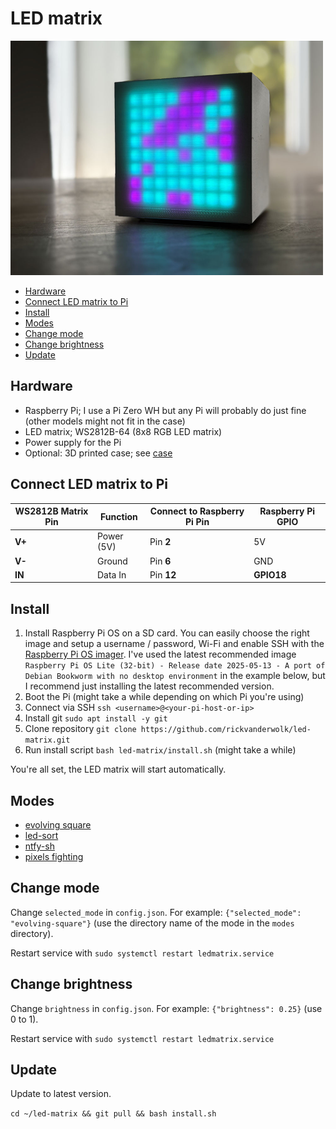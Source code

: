 # LED matrix

<img src="assets/preview.jpg" alt="preview" width="500">

- [Hardware](#hardware)
- [Connect LED matrix to Pi](#connect-led-matrix-to-pi)
- [Install](#install)
- [Modes](#modes)
- [Change mode](#change-mode)
- [Change brightness](#change-brightness)
- [Update](#update)

<a id="hardware"></a>
## Hardware

- Raspberry Pi; I use a Pi Zero WH but any Pi will probably do just fine (other models might not fit in the case)
- LED matrix; WS2812B-64 (8x8 RGB LED matrix)
- Power supply for the Pi
- Optional: 3D printed case; see [case](https://github.com/rickvanderwolk/led-matrix/tree/main/case)

<a id="#connect-led-matrix-to-pi"></a>
## Connect LED matrix to Pi

| WS2812B Matrix Pin | Function   | Connect to Raspberry Pi Pin | Raspberry Pi GPIO |
| ------------------ | ---------- | --------------------------- | ----------------- |
| **V+**             | Power (5V) | Pin **2**                   | 5V                |
| **V-**             | Ground     | Pin **6**                   | GND               |
| **IN**             | Data In    | Pin **12**                  | **GPIO18**        |

<a id="#install"></a>
## Install

1. Install Raspberry Pi OS on a SD card. You can easily choose the right image and setup a username / password, Wi-Fi and enable SSH with the [Raspberry Pi OS imager](https://www.raspberrypi.com/software/). I've used the latest recommended image `Raspberry Pi OS Lite (32-bit) - Release date 2025-05-13 - A port of Debian Bookworm with no desktop environment` in the example below, but I recommend just installing the latest recommended version.
2. Boot the Pi (might take a while depending on which Pi you're using)
3. Connect via SSH `ssh <username>@<your-pi-host-or-ip>`
4. Install git `sudo apt install -y git`
4. Clone repository `git clone https://github.com/rickvanderwolk/led-matrix.git`
5. Run install script `bash led-matrix/install.sh` (might take a while)

You're all set, the LED matrix will start automatically.

<a id="#modes"></a>
## Modes

- [evolving square](https://github.com/rickvanderwolk/led-matrix/tree/main/modes/evolving-square)
- [led-sort](https://github.com/rickvanderwolk/led-matrix/tree/main/modes/led-sort)
- [ntfy-sh](https://github.com/rickvanderwolk/led-matrix/tree/main/modes/ntfy-sh)
- [pixels fighting](https://github.com/rickvanderwolk/led-matrix/tree/main/modes/pixels-fighting)

<a id="#change-mode"></a>
## Change mode

Change `selected_mode` in `config.json`. For example: `{"selected_mode": "evolving-square"}` (use the directory name of the mode in the `modes` directory). 

Restart service with `sudo systemctl restart ledmatrix.service`

<a id="#change-brightness"></a>
## Change brightness

Change `brightness` in `config.json`. For example: `{"brightness": 0.25}` (use 0 to 1).

Restart service with `sudo systemctl restart ledmatrix.service`

<a id="update"></a>
## Update

Update to latest version. 

`cd ~/led-matrix && git pull && bash install.sh`
